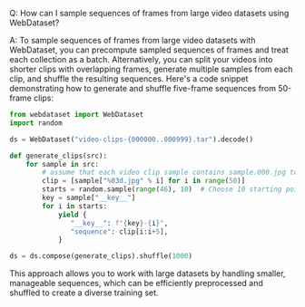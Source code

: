 Q: How can I sample sequences of frames from large video datasets using WebDataset?

A: To sample sequences of frames from large video datasets with WebDataset, you can precompute sampled sequences of frames and treat each collection as a batch. Alternatively, you can split your videos into shorter clips with overlapping frames, generate multiple samples from each clip, and shuffle the resulting sequences. Here's a code snippet demonstrating how to generate and shuffle five-frame sequences from 50-frame clips:

```python
from webdataset import WebDataset
import random

ds = WebDataset("video-clips-{000000..000999}.tar").decode()

def generate_clips(src):
    for sample in src:
        # assume that each video clip sample contains sample.000.jpg to sample.049.jpg images
        clip = [sample["%03d.jpg" % i] for i in range(50)]
        starts = random.sample(range(46), 10)  # Choose 10 starting points
        key = sample["__key__"]
        for i in starts:
            yield {
               "__key__": f"{key}-{i}",
               "sequence": clip[i:i+5],
            }

ds = ds.compose(generate_clips).shuffle(1000)
```

This approach allows you to work with large datasets by handling smaller, manageable sequences, which can be efficiently preprocessed and shuffled to create a diverse training set.
